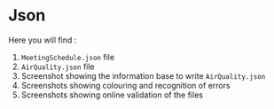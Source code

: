 # Json

Here you will find :

1. ```MeetingSchedule.json``` file
2. ```AirQuality.json``` file 
3. Screenshot showing the information base to write ```AirQuality.json```
4. Screenshots showing colouring and recognition of errors
5. Screenshots showing online validation of the files
